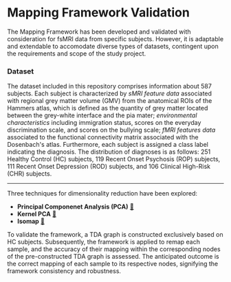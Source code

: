 # Mapping Framework Validation
The Mapping Framework has been developed and validated with consideration for fsMRI data from specific subjects. However, it is adaptable and extendable to accomodate diverse types of datasets, contingent upon the requirements and scope of the study project.

### Dataset
The dataset included in this repository comprises information about 587 subjects. Each subject is characterized by _sMRI feature data_ associated with regional grey matter volume (GMV) from the anatomical ROIs of the Hammers atlas, which is defined as the quantity of grey matter located between the grey-white interface and the pia mater; _environmental characteristics_ including immigration status, scores on the everyday discrimination scale, and scores on the bullying scale; _fMRI features data_ associated to the functional connectivity matrix associated with the Dosenbach's atlas. Furthermore, each subject is assigned a class label indicating the diagnosis. The distribution of diagnoses is as follows: 251 Healthy Control (HC) subjects, 119 Recent Onset Psychosis (ROP) subjects, 111 Recent Onset Depression (ROD) subjects, and 106 Clinical High-Risk (CHR) subjects.

---
Three techniques for dimensionality reduction have been explored:
- **Principal Componenet Analysis (PCA)** [🔗](https://scikit-learn.org/stable/modules/generated/sklearn.decomposition.PCA.html)
- **Kernel PCA** [🔗](https://scikit-learn.org/stable/modules/generated/sklearn.decomposition.KernelPCA.html)
- **Isomap** [🔗](https://scikit-learn.org/stable/modules/generated/sklearn.manifold.Isomap.html)

To validate the framework, a TDA graph is constructed exclusively based on HC subjects. Subsequently, the framework is applied to remap each sample, and the accuracy of their mapping within the corresponding nodes of the pre-constructed TDA graph is assessed. The anticipated outcome is the correct mapping of each sample to its respective nodes, signifying the framework consistency and robustness.  





